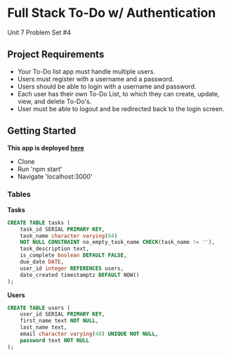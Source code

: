 # Full Stack To-Do w/ Authentication

Unit 7 Problem Set #4

## Project Requirements

- Your To-Do list app must handle multiple users.
- Users must register with a username and a password.
- Users should be able to login with a username and password.
- Each user has their own To-Do List, to which they can create, update, view, and delete To-Do's.
- User must be able to logout and be redirected back to the login screen.

## Getting Started

**This app is deployed [here](https://calm-everglades-14048.herokuapp.com/)**

- Clone
- Run 'npm start'
- Navigate 'localhost:3000'

### Tables

**Tasks**

```sql
CREATE TABLE tasks (
    task_id SERIAL PRIMARY KEY,
    task_name character varying(64)
    NOT NULL CONSTRAINT no_empty_task_name CHECK(task_name != ''),
    task_description text,
    is_complete boolean DEFAULT FALSE,
    due_date DATE,
    user_id integer REFERENCES users,
    date_created timestamptz DEFAULT NOW()
);
```

**Users**

```sql
CREATE TABLE users (
    user_id SERIAL PRIMARY KEY,
    first_name text NOT NULL,
    last_name text,
    email character varying(48) UNIQUE NOT NULL,
    password text NOT NULL
);
```
